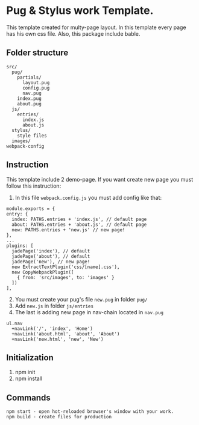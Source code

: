 # Pug & Stylus work Template.
This template created for multy-page layout. In this template every page has his own css file. Also, this package include bable.
## Folder structure

```
src/
  pug/
    partials/
      layout.pug
      config.pug
      nav.pug
    index.pug  
    about.pug 
  js/
    entries/
      index.js
      about.js 
  stylus/
    style files
  images/
webpack-config
```

## Instruction
This template include 2 demo-page.
If you want create new page you must follow this instruction:
1) In this file ```webpack.config.js``` you must add config like that:
  ```
  module.exports = {
  entry: {
    index: PATHS.entries + 'index.js', // default page
    about: PATHS.entries + 'about.js', // default page
    new: PATHS.entries + 'new.js' // new page!
  },
  ...
  plugins: [
    jadePage('index'), // default
    jadePage('about'), // default
    jadePage('new'), // new page!
    new ExtractTextPlugin('css/[name].css'),
    new CopyWebpackPlugin([
      { from: 'src/images', to: 'images' }
    ])
  ],
  
  ```
2) You must create your pug's file ```new.pug``` in folder ```pug/```
3) Add ```new.js``` in folder ```js/entries```
4) The last is adding new page in nav-chain located in ```nav.pug```
```
ul.nav
  +navLink('/', 'index', 'Home')
  +navLink('about.html', 'about', 'About')
  +navLink('new.html', 'new', 'New')
```

## Initialization
1) npm init
2) npm install

## Commands
```
npm start - open hot-reloaded browser's window with your work.
npm build - create files for production
